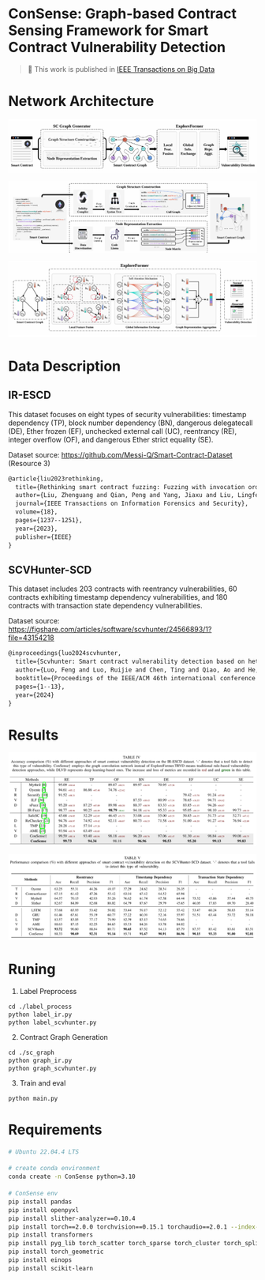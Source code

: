 # ConSense: Graph-based Contract Sensing Framework for Smart Contract Vulnerability Detection

> 🎉 This work is published in [IEEE Transactions on Big Data](https://ieeexplore.ieee.org/document/11104930)

# Network Architecture

![Overall](./figures/overall.png)

![sc_graph](./figures/sc_graph.png)

![ExploreFormer](./figures/gnn.png)

# Data Description

## IR-ESCD

This dataset focuses on eight types of security vulnerabilities: timestamp dependency (TP), block number dependency (BN), dangerous delegatecall (DE), Ether frozen (EF), unchecked external call (UC), reentrancy (RE), integer overflow (OF), and dangerous Ether strict equality (SE).

Dataset source: https://github.com/Messi-Q/Smart-Contract-Dataset (Resource 3)

```tex
@article{liu2023rethinking,
  title={Rethinking smart contract fuzzing: Fuzzing with invocation ordering and important branch revisiting},
  author={Liu, Zhenguang and Qian, Peng and Yang, Jiaxu and Liu, Lingfeng and Xu, Xiaojun and He, Qinming and Zhang, Xiaosong},
  journal={IEEE Transactions on Information Forensics and Security},
  volume={18},
  pages={1237--1251},
  year={2023},
  publisher={IEEE}
}
```

##  SCVHunter-SCD

This dataset includes 203 contracts with reentrancy vulnerabilities, 60 contracts exhibiting timestamp dependency vulnerabilities, and 180 contracts with transaction state dependency vulnerabilities.

Dataset source: https://figshare.com/articles/software/scvhunter/24566893/1?file=43154218

```tex
@inproceedings{luo2024scvhunter,
  title={Scvhunter: Smart contract vulnerability detection based on heterogeneous graph attention network},
  author={Luo, Feng and Luo, Ruijie and Chen, Ting and Qiao, Ao and He, Zheyuan and Song, Shuwei and Jiang, Yu and Li, Sixing},
  booktitle={Proceedings of the IEEE/ACM 46th international conference on software engineering},
  pages={1--13},
  year={2024}
}
```

# Results

![Result 1](./figures/res1.png)

![Result 2](./figures/res2.png)

# Runing

1. Label Preprocess

```
cd ./label_process
python label_ir.py
python label_scvhunter.py
```

2. Contract Graph Generation

```
cd ./sc_graph
python graph_ir.py
python graph_scvhunter.py
```

3. Train and eval

```
python main.py
```

# Requirements

```bash
# Ubuntu 22.04.4 LTS

# create conda environment
conda create -n ConSense python=3.10

# ConSense env
pip install pandas
pip install openpyxl
pip install slither-analyzer==0.10.4
pip install torch==2.0.0 torchvision==0.15.1 torchaudio==2.0.1 --index-url https://download.pytorch.org/whl/cu118
pip install transformers
pip install pyg_lib torch_scatter torch_sparse torch_cluster torch_spline_conv -f https://data.pyg.org/whl/torch-2.0.0+cu118.html
pip install torch_geometric
pip install einops
pip install scikit-learn
```


